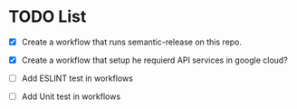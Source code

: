 # TODO List
- [x] Create a workflow that runs semantic-release on this repo. 
- [x] Create a workflow that setup he requierd API services in google cloud?
- [ ] Add ESLINT test in workflows 
- [ ] Add Unit test in workflows



